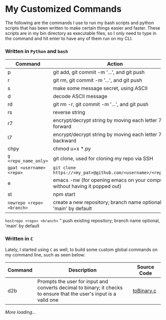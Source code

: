 # My Customized Commands
The following are the commands I use to run my bash scripts and python scripts that has been written to make certain things easier and faster.
These scripts are in my bin directory as executable files, so I only need to type in the command and hit enter to have any of them run on my CLI.
### Written in `Python` and `bash`

Command | Action
--- | ----
p | git add, git commit -m '...', and git push
r | git rm, git commit -m '...', and git push
s | make some message secret, using ASCII
d | decode ASCII message
rd | git rm -r, git commit -m '...', and git push
rs | reverse string
r7 | encrypt/decrypt string by moving each letter 7 steps forward
l7 | encrypt/decrypt string by moving each letter 7 steps backward
chpy | chmod u+x *.py
`g <repo_name_only>` | git clone, used for cloning my repo via SSH
`gpat <username> <repo>` | `git clone https://<my_pat>@github.com/<username>/<repo>.git`
e | emacs -nw (for opening emacs on your computer without having it popped out)
st | npm start
`newrepo <repo> <branch>` | create a new repository; branch name optional, 'main' by default
`hostrepo <repo> <branch>` " push existing repository; branch name optional, 'main' by default

### Written in `C`
Lately, I started using `C` as well, to build some custom global commands on my command line, such as seen below:

Command | Description | Source Code
--- | --- | ---
d2b | Prompts the user for input and converts decimal to binary; it checks to ensure that the user's input is a valid one | [toBinary.c](https://github.com/tpauldike/c_and_I/blob/Topman/number_conversion/toBinary.c)

*More loading...*
